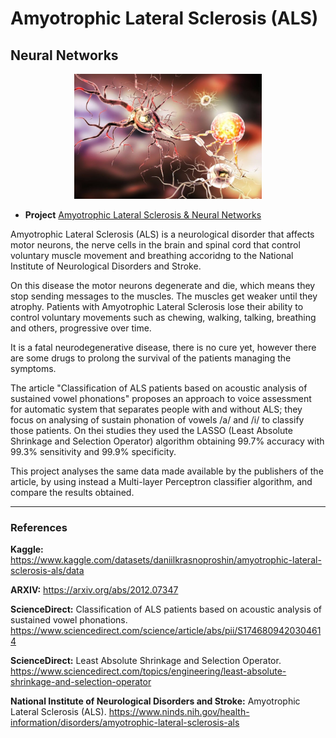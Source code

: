# Amyotrophic Lateral Sclerosis (ALS)
## Neural Networks

<p align="center">
    <img width="300" src="https://github.com/raquelcolares/Amyotrophic_Lateral_Sclerosis--Neural_Networks/blob/main/ALS.jpg">
</p>

- **Project**
      [Amyotrophic Lateral Sclerosis & Neural Networks](https://github.com/raquelcolares/Amyotrophic_Lateral_Sclerosis-Neural_Networks/blob/main/Amyotrophic%20Lateral%20Sclerosis%20(ALS).ipynb)

Amyotrophic Lateral Sclerosis (ALS) is a neurological disorder that affects motor neurons, the nerve cells in the brain and spinal cord that control voluntary muscle movement and breathing accoridng to the National Institute of Neurological Disorders and Stroke.

On this disease the motor neurons degenerate and die, which means they stop sending messages to the muscles. The muscles get weaker until they atrophy. Patients with Amyotrophic Lateral Sclerosis lose their ability to control voluntary movements such as chewing, walking, talking, breathing and others, progressive over time.

It is a fatal neurodegenerative disease, there is no cure yet, however there are some drugs to prolong the survival of the patients managing the symptoms.

The article "Classification of ALS patients based on acoustic analysis of sustained vowel phonations" proposes an approach to voice assessment for automatic system that separates people with and without ALS; they focus on analysing of sustain phonation of vowels /a/ and /i/ to classify those patients. On thei studies they used the LASSO (Least Absolute Shrinkage and Selection Operator) algorithm obtaining 99.7% accuracy with 99.3% sensitivity and 99.9% specificity.

This project analyses the same data made available by the publishers of the article, by using instead a Multi-layer Perceptron classifier algorithm, and compare the results obtained.



-------

### References

**Kaggle:** https://www.kaggle.com/datasets/daniilkrasnoproshin/amyotrophic-lateral-sclerosis-als/data

**ARXIV:** https://arxiv.org/abs/2012.07347

**ScienceDirect:** Classification of ALS patients based on acoustic analysis of sustained vowel phonations. https://www.sciencedirect.com/science/article/abs/pii/S1746809420304614

**ScienceDirect:** Least Absolute Shrinkage and Selection Operator. https://www.sciencedirect.com/topics/engineering/least-absolute-shrinkage-and-selection-operator

**National Institute of Neurological Disorders and Stroke:** Amyotrophic Lateral Sclerosis (ALS). https://www.ninds.nih.gov/health-information/disorders/amyotrophic-lateral-sclerosis-als
